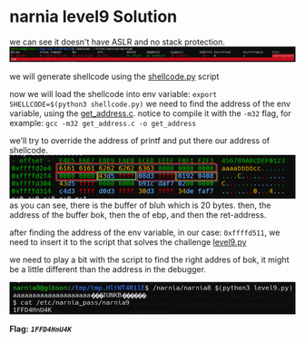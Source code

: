 # narnia level9 Solution

we can see it doesn't have ASLR and no stack protection.
![alt text](./images/level9_1.png)


we will generate shellcode using the [shellcode.py](./general/shellcode.py) script

now we will load the shellcode into env variable:
`export SHELLCODE=$(python3 shellcode.py)`
we need to find the address of the env variable, using the [get_address.c](./general/get_address.c). notice to compile it with the `-m32` flag, for example: `gcc -m32 get_address.c -o get_address`

we'll try to override the address of printf and put there our address of shellcode.
![alt text](./images/level9_2.png)
as you can see, there is the buffer of bluh which is 20 bytes. then, the address of the buffer bok, then the of ebp, and then the ret-address.

after finding the address of the env variable, in our case: `0xffffd511`, we need to insert it to the script that solves the challenge [level9.py](./scripts/level9.py)

we need to play a bit with the script to find the right addres of bok, it might be a little different than the address in the debugger.

![alt text](./images/level9_3.png)


**Flag:** ***`1FFD4HnU4K`*** 
